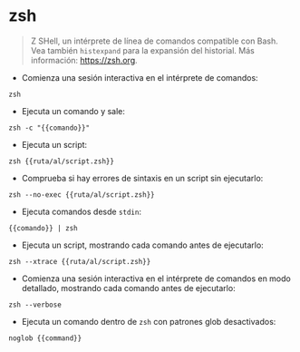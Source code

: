 # zsh

> Z SHell, un intérprete de línea de comandos compatible con Bash.
> Vea también `histexpand` para la expansión del historial.
> Más información: <https://zsh.org>.

- Comienza una sesión interactiva en el intérprete de comandos:

`zsh`

- Ejecuta un comando y sale:

`zsh -c "{{comando}}"`

- Ejecuta un script:

`zsh {{ruta/al/script.zsh}}`

- Comprueba si hay errores de sintaxis en un script sin ejecutarlo:

`zsh --no-exec {{ruta/al/script.zsh}}`

- Ejecuta comandos desde `stdin`:

`{{comando}} | zsh`

- Ejecuta un script, mostrando cada comando antes de ejecutarlo:

`zsh --xtrace {{ruta/al/script.zsh}}`

- Comienza una sesión interactiva en el intérprete de comandos en modo detallado, mostrando cada comando antes de ejecutarlo:

`zsh --verbose`

- Ejecuta un comando dentro de `zsh` con patrones glob desactivados:

`noglob {{command}}`
